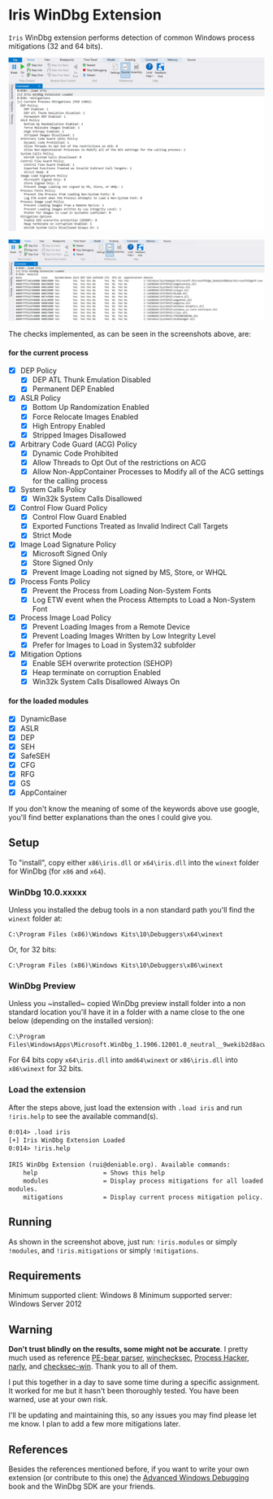 # Iris WinDbg Extension

`Iris` WinDbg extension performs detection of common Windows process mitigations (32 and 64 bits).

![](screens/iris.extension.2.png)

![](screens/iris.extension.png)

The checks implemented, as can be seen in the screenshots above, are:

#### for the current process

- [x] DEP Policy
  - [x] DEP ATL Thunk Emulation Disabled
  - [x] Permanent DEP Enabled
- [x] ASLR Policy
  - [x] Bottom Up Randomization Enabled
  - [x] Force Relocate Images Enabled
  - [x] High Entropy Enabled
  - [x] Stripped Images Disallowed
- [x] Arbitrary Code Guard (ACG) Policy
  - [x] Dynamic Code Prohibited
  - [x] Allow Threads to Opt Out of the restrictions on ACG
  - [x] Allow Non-AppContainer Processes to Modify all of the ACG settings for the calling process
- [x] System Calls Policy
  - [x] Win32k System Calls Disallowed
- [x] Control Flow Guard Policy
  - [x] Control Flow Guard Enabled
  - [x] Exported Functions Treated as Invalid Indirect Call Targets
  - [x] Strict Mode
- [x] Image Load Signature Policy
  - [x] Microsoft Signed Only
  - [x] Store Signed Only
  - [x] Prevent Image Loading not signed by MS, Store, or WHQL
- [x] Process Fonts Policy
  - [x] Prevent the Process from Loading Non-System Fonts
  - [x] Log ETW event when the Process Attempts to Load a Non-System Font
- [x] Process Image Load Policy
  - [x] Prevent Loading Images from a Remote Device
  - [x] Prevent Loading Images Written by Low Integrity Level
  - [x] Prefer for Images to Load in System32 subfolder
- [x] Mitigation Options
  - [x] Enable SEH overwrite protection (SEHOP)
  - [x] Heap terminate on corruption Enabled
  - [x] Win32k System Calls Disallowed Always On

#### for the loaded modules

- [x] DynamicBase 
- [x] ASLR 
- [x] DEP 
- [x] SEH 
- [x] SafeSEH 
- [x] CFG
- [x] RFG
- [x] GS
- [x] AppContainer

If you don't know the meaning of some of the keywords above use google, you'll find better explanations than the ones I could give you.

## Setup

To "install", copy either `x86\iris.dll` or `x64\iris.dll` into the `winext` folder for WinDbg (for `x86` and `x64`).

### WinDbg 10.0.xxxxx

Unless you installed the debug tools in a non standard path you'll find the `winext` folder at:

```
C:\Program Files (x86)\Windows Kits\10\Debuggers\x64\winext
```

Or, for 32 bits:

```
C:\Program Files (x86)\Windows Kits\10\Debuggers\x86\winext
```

### WinDbg Preview

Unless you ~installed~ copied WinDbg preview install folder into a non standard location you'll have it in a folder with a name close to the one below (depending on the installed version):

```
C:\Program Files\WindowsApps\Microsoft.WinDbg_1.1906.12001.0_neutral__9wekib2d8acwe
```

For 64 bits copy `x64\iris.dll` into `amd64\winext` or `x86\iris.dll` into `x86\winext` for 32 bits.

### Load the extension

After the steps above, just load the extension with `.load iris` and run `!iris.help` to see the available command(s).

```
0:014> .load iris
[+] Iris WinDbg Extension Loaded
0:014> !iris.help

IRIS WinDbg Extension (rui@deniable.org). Available commands:
	help                  = Shows this help
	modules               = Display process mitigations for all loaded modules.
	mitigations           = Display current process mitigation policy.
```

## Running

As shown in the screenshot above, just run: `!iris.modules` or simply `!modules`, and `!iris.mitigations` or simply `!mitigations`.

## Requirements

Minimum supported client: Windows 8
Minimum supported server: Windows Server 2012

## Warning

**Don't trust blindly on the results, some might not be accurate**. I pretty much used as reference [PE-bear parser](https://github.com/hasherezade/bearparser/), [winchecksec](https://github.com/trailofbits/winchecksec/), [Process Hacker](https://github.com/processhacker/processhacker), [narly](https://github.com/d0c-s4vage/narly/), and [checksec-win](https://github.com/wmliang/checksec-win). Thank you to all of them.

I put this together in a day to save some time during a specific assignment. It worked for me but it hasn't been thoroughly tested. You have been warned, use at your own risk.

I'll be updating and maintaining this, so any issues you may find please let me know. I plan to add a few more mitigations later.

## References

Besides the references mentioned before, if you want to write your own extension (or contribute to this one) the [Advanced Windows Debugging](https://archive.codeplex.com/?p=awd) book and the WinDbg SDK are your friends.
